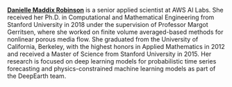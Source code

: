 [**Danielle Maddix Robinson**](https://dcmaddix.github.io/) is a senior applied scientist at AWS AI Labs. She received her Ph.D. in Computational and Mathematical Engineering from Stanford University in 2018 under the supervision of Professor Margot Gerritsen, where she worked on finite volume averaged-based methods for nonlinear porous media flow. She graduated from the University of California, Berkeley, with the highest honors in Applied Mathematics in 2012 and received a Master of Science from Stanford University in 2015. Her research is focused on deep learning models for probabilistic time series forecasting and physics-constrained machine learning models as part of the DeepEarth team.
